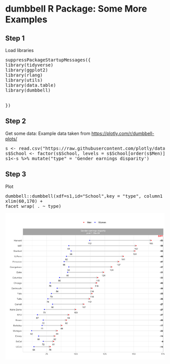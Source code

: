 # dumbbell R Package: Some More Examples


## Step 1
Load libraries
<pre>
suppressPackageStartupMessages({
library(tidyverse)
library(ggplot2) 
library(rlang)
library(utils)
library(data.table)
library(dumbbell)

     
})
</pre>


## Step 2 
Get some data: Example data taken from https://plotly.com/r/dumbbell-plots/

<pre>
s <- read.csv("https://raw.githubusercontent.com/plotly/datasets/master/school_earnings.csv")
s$School <- factor(s$School, levels = s$School[order(s$Men)])
s1<-s %>% mutate("type" = 'Gender earnings disparity') 
</pre>

## Step 3 
Plot

<pre>
dumbbell::dumbbell(xdf=s1,id="School",key = "type", column1 = "Women", column2 = "Men", delt=1 ,arrow = 1, lab1 = "Women", lab2="Men", p_col1 = "red", p_col2 = "blue" ,pt_val = 1 , pval = 2, textsize = 3) + 
xlim(60,170) + 
facet_wrap( . ~ type)
</pre>

<img src="plot.png">






